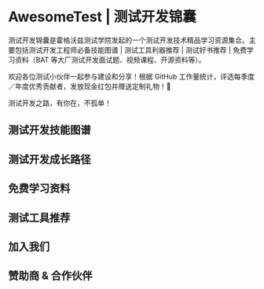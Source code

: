 # AwesomeTest | 测试开发锦囊

测试开发锦囊是霍格沃兹测试学院发起的一个测试开发技术精品学习资源集合。主要包括测试开发工程师必备技能图谱 | 测试工具利器推荐 | 测试好书推荐 | 免费学习资料（BAT 等大厂测试开发面试题、视频课程、开源资料等）。

欢迎各位测试小伙伴一起参与建设和分享！根据 GitHub 工作量统计，评选每季度／年度优秀贡献者，发放现金红包并赠送定制礼物！🎁

测试开发之路，有你在，不孤单！

## 测试开发技能图谱

## 测试开发成长路径

## 免费学习资料

## 测试工具推荐

## 加入我们

## 赞助商 & 合作伙伴



